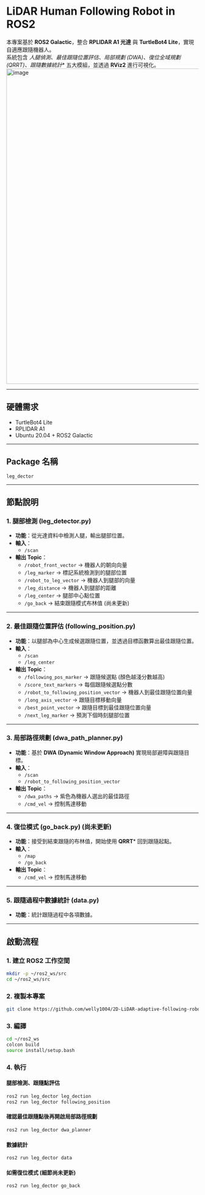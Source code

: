 # LiDAR Human Following Robot in ROS2

本專案基於 **ROS2 Galactic**，整合 **RPLIDAR A1 光達** 與 **TurtleBot4 Lite**，實現自適應跟隨機器人。  
系統包含 **人腿偵測、最佳跟隨位置評估、局部規劃 (DWA)、復位全域規劃 (QRRT*)、跟隨數據統計** 五大模組，並透過 **RViz2** 進行可視化。
<img width="1514" height="825" alt="image" src="https://github.com/user-attachments/assets/e74ebd31-b39c-417a-9b0f-b20efa379376" />

---

## 硬體需求

- TurtleBot4 Lite  
- RPLIDAR A1  
- Ubuntu 20.04 + ROS2 Galactic  

---

## Package 名稱

`leg_dector`

---

## 節點說明

### 1. 腿部檢測 (leg_detector.py)

- **功能**：從光達資料中檢測人腿，輸出腿部位置。  
- **輸入**：  
  - `/scan`  
- **輸出 Topic**：  
  - `/robot_front_vector` → 機器人的朝向向量  
  - `/leg_marker` → 標記系統檢測到的腿部位置  
  - `/robot_to_leg_vector` → 機器人到腿部的向量  
  - `/leg_distance` → 機器人到腿部的距離  
  - `/leg_center` → 腿部中心點位置  
  - `/go_back` → 結束跟隨模式布林值 (尚未更新)  

---

### 2. 最佳跟隨位置評估 (following_position.py)

- **功能**：以腿部為中心生成候選跟隨位置，並透過目標函數算出最佳跟隨位置。  
- **輸入**：  
  - `/scan`  
  - `/leg_center`  
- **輸出 Topic**：  
  - `/following_pos_marker` → 跟隨候選點 (顏色越淺分數越高)  
  - `/score_text_markers` → 每個跟隨候選點分數  
  - `/robot_to_following_position_vector` → 機器人到最佳跟隨位置向量  
  - `/long_axis_vector` → 跟隨目標移動向量  
  - `/best_point_vector` → 跟隨目標到最佳跟隨位置向量  
  - `/next_leg_marker` → 預測下個時刻腿部位置  

---

### 3. 局部路徑規劃 (dwa_path_planner.py)

- **功能**：基於 **DWA (Dynamic Window Approach)** 實現局部避障與跟隨目標。  
- **輸入**：  
  - `/scan`  
  - `/robot_to_following_position_vector`  
- **輸出 Topic**：  
  - `/dwa_paths` → 紫色為機器人選出的最佳路徑  
  - `/cmd_vel` → 控制馬達移動  

---

### 4. 復位模式 (go_back.py) (尚未更新)

- **功能**：接受到結束跟隨的布林值，開始使用 **QRRT*** 回到跟隨起點。  
- **輸入**：  
  - `/map`  
  - `/go_back`  
- **輸出 Topic**：  
  - `/cmd_vel` → 控制馬達移動  

---

### 5. 跟隨過程中數據統計 (data.py)

- **功能**：統計跟隨過程中各項數據。  

---

## 啟動流程

### 1. 建立 ROS2 工作空間

```bash
mkdir -p ~/ros2_ws/src
cd ~/ros2_ws/src
```

### 2. 複製本專案

```bash
git clone https://github.com/welly1004/2D-LiDAR-adaptive-following-robot.git
```

### 3. 編譯

```bash
cd ~/ros2_ws
colcon build
source install/setup.bash
```

### 4. 執行

#### 腿部檢測、跟隨點評估

```bash
ros2 run leg_dector leg_dection
ros2 run leg_dector following_position
```

#### 確認最佳跟隨點後再開啟局部路徑規劃

```bash
ros2 run leg_dector dwa_planner
```

#### 數據統計

```bash
ros2 run leg_dector data
```

#### 如需復位模式 (細節尚未更新)

```bash
ros2 run leg_dector go_back
```
